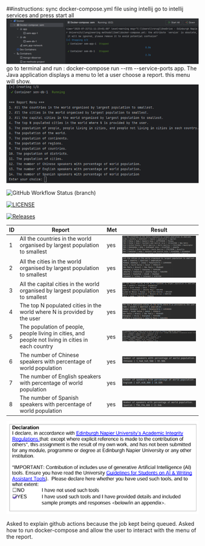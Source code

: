 ##instructions:
sync docker-compose.yml file using intellij
go to intellij services and press start all
![Start-all_image](img/start-all_image.png)
go to terminal and run : docker-compose run --rm --service-ports app.
The Java application displays a menu to let a user choose a report.
this menu will show.
![Menu_image](img/menu.png)


![GitHub Workflow Status (branch)](https://img.shields.io/github/actions/workflow/status/ResubmitSem/Sem/main.yml?branch=main)

[![LICENSE](https://img.shields.io/github/license/ResubmitSem/sem.svg?style=flat-square)](https://github.com/ResubmitSem/sem/blob/master/LICENSE)

[![Releases](https://img.shields.io/github/release/ResubmitSem/sem/all.svg?style=flat-square)](https://github.com/ResubmitSem/sem/releases)

| **ID** | **Report**                                                                 | **Met** | **Result** |
|--------|-----------------------------------------------------------------------------|-------------|------------|
| 1      | All the countries in the world organised by largest population to smallest |         yes     | ![report1](img/report1.PNG) |
| 2      | All the cities in the world organised by largest population to smallest    |      yes       | ![report2](img/report2.PNG) |
| 3      | All the capital cities in the world organised by largest population to smallest |     yes    | ![report3](img/report3.PNG) |
| 4      | The top N populated cities in the world where N is provided by the user    |        yes     | ![report4](img/report4.PNG) |
| 5      | The population of people, people living in cities, and people not living in cities in each country | yes | ![report5](img/report5.PNG) |
| 6      | The number of Chinese speakers with percentage of world population         |      yes       | ![report6](img/report6.PNG) |
| 7      | The number of English speakers with percentage of world population         |        yes     | ![report7](img/report7.PNG) |
| 8      | The number of Spanish speakers with percentage of world population         |       yes      | ![report8](img/report8.PNG) |

![declaration](img/declaration.png)

Asked to explain github actions because the job kept being queued.
Asked how to run docker-compose and allow the user to interact with the menu of the report.